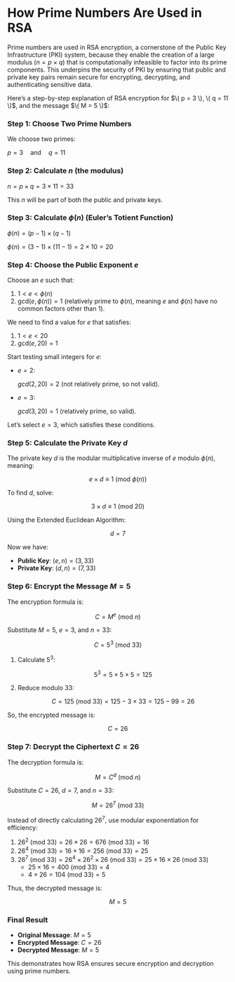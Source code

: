# How Prime Numbers Are Used in RSA

Prime numbers are used in RSA encryption, a cornerstone of the Public Key Infrastructure (PKI) system, because they enable the creation of a large modulus ($n = p \times q$) that is computationally infeasible to factor into its prime components. This underpins the security of PKI by ensuring that public and private key pairs remain secure for encrypting, decrypting, and authenticating sensitive data.

Here’s a step-by-step explanation of RSA encryption for $\( p = 3 \), \( q = 11 \)$, and the message $\( M = 5 \)$:

### **Step 1: Choose Two Prime Numbers**

We choose two primes:  

$p = 3 \quad \text{and} \quad q = 11$

### **Step 2: Calculate $n$ (the modulus)**  

$n = p \times q = 3 \times 11 = 33$

This $n$ will be part of both the public and private keys.

### **Step 3: Calculate $\phi(n)$ (Euler’s Totient Function)**  

$\phi(n) = (p - 1) \times (q - 1)$

$\phi(n) = (3 - 1) \times (11 - 1) = 2 \times 10 = 20$

### **Step 4: Choose the Public Exponent $e$**  
Choose an $e$ such that:
1. $1 < e < \phi(n)$  
2. $\text{gcd}(e, \phi(n)) = 1$ (relatively prime to $\phi(n)$, meaning $e$ and $\phi(n)$ have no common factors other than $1$).

We need to find a value for $e$ that satisfies:
1. $1 < e < 20$  
2. $\text{gcd}(e, 20) = 1$

Start testing small integers for $e$:
- $e =  2$:
  
   $gcd(2,20)=2$ (not relatively prime, so not valid).
  
- $e =  3$:
  
   $gcd(3,20)=1$ (relatively prime, so valid).
  
Let’s select $e = 3$, which satisfies these conditions.

### **Step 5: Calculate the Private Key $d$**  
The private key $d$ is the modular multiplicative inverse of $e$ modulo $\phi(n)$, meaning:  
 
$$e \times d \equiv 1 \ (\text{mod} \ \phi(n))$$
 

To find $d$, solve:

$$3 \times d \equiv 1 \ (\text{mod} \ 20)$$
 

Using the Extended Euclidean Algorithm:
 
$$d = 7$$
 
Now we have:  
- **Public Key**: $(e, n) = (3, 33)$
- **Private Key**: $(d, n) = (7, 33)$

### **Step 6: Encrypt the Message $M = 5$**  
The encryption formula is:
 
$$C = M^e \ (\text{mod} \ n)$$
 
Substitute $M = 5$, $e = 3$, and $n = 33$:

$$C = 5^3 \ (\text{mod} \ 33)$$

1. Calculate $5^3$:

   $$5^3 = 5 \times 5 \times 5 = 125$$

2. Reduce modulo $33$:  
   
   $$C = 125 \ (\text{mod} \ 33) = 125 - 3 \times 33 = 125 - 99 = 26$$
   

So, the encrypted message is:
 
   $$C = 26$$   

### **Step 7: Decrypt the Ciphertext $C = 26$**  
The decryption formula is:

$$M = C^d \ (\text{mod} \ n)$$

Substitute $C = 26$, $d = 7$, and $n = 33$:
 
$$M = 26^7 \ (\text{mod} \ 33)$$


Instead of directly calculating $26^7$, use modular exponentiation for efficiency:
1. $26^2 \ (\text{mod} \ 33) = 26 \times 26 = 676 \ (\text{mod} \ 33) = 16$
2. $26^4 \ (\text{mod} \ 33) = 16 \times 16 = 256 \ (\text{mod} \ 33) = 25$
3. $26^7 \ (\text{mod} \ 33) = 26^4 \times 26^2 \times 26 \ (\text{mod} \ 33) = 25 \times 16 \times 26 \ (\text{mod} \ 33)$
   - $25 \times 16 = 400 \ (\text{mod} \ 33) = 4$
   - $4 \times 26 = 104 \ (\text{mod} \ 33) = 5$

Thus, the decrypted message is:

$$M = 5$$

### **Final Result**
- **Original Message**: $M = 5$  
- **Encrypted Message**: $C = 26$  
- **Decrypted Message**: $M = 5$

This demonstrates how RSA ensures secure encryption and decryption using prime numbers. 

